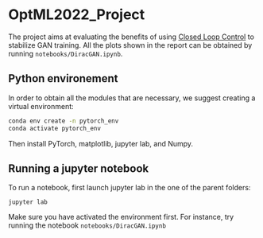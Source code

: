 # OptML2022_Project

The project aims at evaluating the benefits of using [Closed Loop Control](https://proceedings.mlr.press/v119/xu20d.html) to stabilize GAN training. All the plots shown in the report can be obtained by running `notebooks/DiracGAN.ipynb`.

## Python environement

In order to obtain all the modules that are necessary, we suggest creating a virtual environment:

```bash
conda env create -n pytorch_env
conda activate pytorch_env
```

Then install PyTorch, matplotlib, jupyter lab, and Numpy.


## Running a jupyter notebook

To run a notebook, first launch jupyter lab in the one of the parent folders:

```
jupyter lab
```

Make sure you have activated the environment first. For instance, try running the notebook `notebooks/DiracGAN.ipynb`

